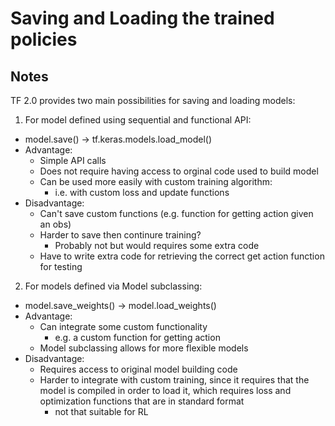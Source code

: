 # Saving and Loading the trained policies

## Notes

TF 2.0 provides two main possibilities for saving and loading models:
1. For model defined using sequential and functional API:
  - model.save() -> tf.keras.models.load_model()
  - Advantage:
    - Simple API calls
    - Does not require having access to orginal code used to build model
    - Can be used more easily with custom training algorithm:
      - i.e. with custom loss and update functions
  - Disadvantage:
    - Can't save custom functions (e.g. function for getting action given an obs)
    - Harder to save then continure training?
      - Probably not but would requires some extra code
    - Have to write extra code for retrieving the correct get action function for testing 
2. For models defined via Model subclassing:
  - model.save_weights() -> model.load_weights()
  - Advantage:
    - Can integrate some custom functionality
      - e.g. a custom function for getting action
    - Model subclassing allows for more flexible models
  - Disadvantage:
    - Requires access to original model building code
    - Harder to integrate with custom training, since it requires that the model is compiled in order to load it, which requires loss and optimization functions that are in standard format
      - not that suitable for RL
